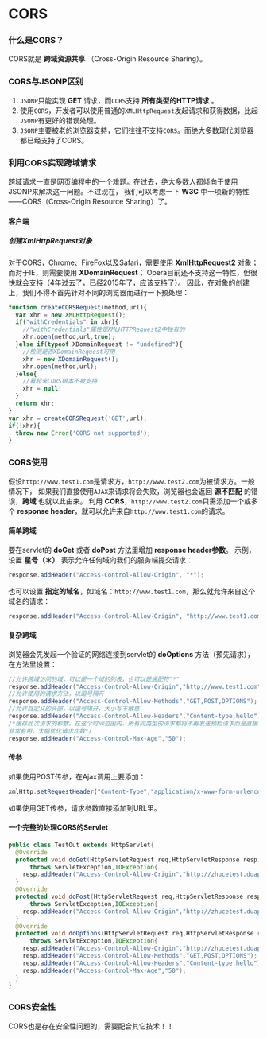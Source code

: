 CORS
===================================

### 什么是CORS？
CORS就是 **跨域资源共享** （Cross-Origin Resource Sharing）。

### CORS与JSONP区别
1. `JSONP`只能实现 **GET** 请求，而`CORS`支持 **所有类型的HTTP请求** 。
2. 使用`CORS`，开发者可以使用普通的`XMLHttpRequest`发起请求和获得数据，比起`JSONP`有更好的错误处理。
3. `JSONP`主要被老的浏览器支持，它们往往不支持`CORS`。而绝大多数现代浏览器都已经支持了CORS。

### 利用CORS实现跨域请求
跨域请求一直是网页编程中的一个难题。在过去，绝大多数人都倾向于使用JSONP来解决这一问题。不过现在，
我们可以考虑一下 **W3C** 中一项新的特性——CORS（Cross-Origin Resource Sharing）了。
#### 客户端
##### 创建XmlHttpRequest对象
对于CORS，Chrome、FireFox以及Safari，需要使用 **XmlHttpRequest2** 对象；而对于IE，则需要使用 **XDomainRequest**；
Opera目前还不支持这一特性，但很快就会支持（4年过去了，已经2015年了，应该支持了）。
因此，在对象的创建上，我们不得不首先针对不同的浏览器而进行一下预处理：
```javascript
function createCORSRequest(method,url){
  var xhr = new XMLHttpRequest();
  if("withCredentials" in xhr){
    //"withCredentials"属性是XMLHTTPRequest2中独有的
    xhr.open(method,url,true);
  }else if(typeof XDomainRequest != "undefined"){
    //检测是否XDomainRequest可用
    xhr = new XDomainRequest();
    xhr.open(method,url);
  }else{
    //看起来CORS根本不被支持
    xhr = null;
  }
  return xhr;
}
var xhr = createCORSRequest('GET',url);
if(!xhr){
  throw new Error('CORS not supported');
}
```




























































































































### CORS使用
假设`http://www.test1.com`是请求方，`http://www.test2.com`为被请求方。一般情况下，
如果我们直接使用`AJAX`来请求将会失败，浏览器也会返回 **源不匹配** 的错误，**跨域** 也就以此由来。
利用 **CORS**，`http://www.test2.com`只需添加一个或多个 **response header**，就可以允许来自`http://www.test1.com`的请求。
#### 简单跨域
要在servlet的 **doGet** 或者 **doPost** 方法里增加 **response header参数**。
示例，设置 **星号（＊）** 表示允许任何域向我们的服务端提交请求：
```java
response.addHeader("Access-Control-Allow-Origin", "*");  
```
也可以设置 **指定的域名**，如域名：`http://www.test1.com`，那么就允许来自这个域名的请求：
```java
response.addHeader("Access-Control-Allow-Origin", "http://www.test1.com");
```
#### 复杂跨域
浏览器会先发起一个验证的网络连接到servlet的 **doOptions** 方法（预先请求），在方法里设置：
```java
//允许跨域访问的域，可以是一个域的列表，也可以是通配符"*"
response.addHeader("Access-Control-Allow-Origin","http://www.test1.com");
//允许使用的请求方法，以逗号隔开
response.addHeader("Access-Control-Allow-Methods","GET,POST,OPTIONS");
//允许自定义的头部，以逗号隔开，大小写不敏感
response.addHeader("Access-Control-Allow-Headers","Content-type,hello");
/*缓存此次请求的秒数。在这个时间范围内，所有同类型的请求都将不再发送预检请求而是直接使用此次返回的头作为判断依据，
非常有用，大幅优化请求次数*/
response.addHeader("Access-Control-Max-Age","50");
```
#### 传参
如果使用POST传参，在Ajax调用上要添加：
```javascript
xmlHttp.setRequestHeader("Content-Type","application/x-www-form-urlencoded");
```
如果使用GET传参，请求参数直接添加到URL里。
#### 一个完整的处理CORS的Servlet
```java
public class TestOut extends HttpServlet{
  @Override
  protected void doGet(HttpServletRequest req,HttpServletResponse resp)
      throws ServletException,IOException{
    resp.addHeader("Access-Control-Allow-Origin","http://zhucetest.duapp.com");
  }
  @Override
  protected void doPost(HttpServletRequest req,HttpServletResponse resp)
      throws ServletException,IOException{
    resp.addHeader("Access-Control-Allow-Origin","http://zhucetest.duapp.com");
  }
  @Override
  protected void doOptions(HttpServletRequest req,HttpServletResponse resp)
      throws ServletException,IOException{
    resp.addHeader("Access-Control-Allow-Origin","http://zhucetest.duapp.com");
    resp.addHeader("Access-Control-Allow-Methods","GET,POST,OPTIONS");
    resp.addHeader("Access-Control-Allow-Headers","Content-type,hello");
    resp.addHeader("Access-Control-Max-Age","50");
  }
}
```

### CORS安全性
CORS也是存在安全性问题的，需要配合其它技术！！
